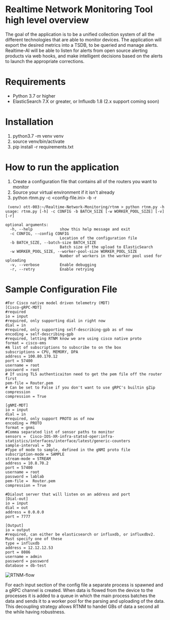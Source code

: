 # Realtime Network Monitoring Tool high level overview
The goal of the application is to be a unified collection system of all the different technologies that are able to monitor devices.  The application will export the desired metrics into a TSDB, to be queried and manage alerts. Realtime-AI will be able to listen for alerts from open source alerting products via web hooks, and make intelligent decisions based on the alerts to launch the appropriate corrections. 

# Requirements
* Python 3.7 or higher 
* ElasticSearch 7.X or greater, or Influxdb 1.8 (2.x support coming soon)

# Installation 
1. python3.7 -m venv venv 
2. source venv/bin/activate 
3. pip install -r requirements.txt 

# How to run the application 
1. Create a configuration file that contains all of the routers you want to monitor
2. Source your virtual environment if it isn't already
3. python rtnm.py -c <config-file.ini> -b <batch size> -r <Retry if router is down or goes down>
 
```
 (venv) ott-003:~/Realtime-Network-Monitoring/rtnm > python rtnm.py -h
usage: rtnm.py [-h] -c CONFIG -b BATCH_SIZE [-w WORKER_POOL_SIZE] [-v] [-r]

optional arguments:
  -h, --help            show this help message and exit
  -c CONFIG, --config CONFIG
                        Location of the configuration file
  -b BATCH_SIZE, --batch-size BATCH_SIZE
                        Batch size of the upload to ElasticSearch
  -w WORKER_POOL_SIZE, --worker-pool-size WORKER_POOL_SIZE
                        Number of workers in the worker pool used for uploading
  -v, --verbose         Enable debugging
  -r, --retry           Enable retrying
 ```

  
# Sample Configuration File  
```
#For Cisco native model driven telemetry (MDT)
[Cisco-gRPC-MDT]
#required
io = input
#required, only supporting dial in right now
dial = in
#required, only supporting self-describing-gpb as of now
encoding = self-describing-gpb
#required, letting RTNM know we are using cisco native proto
format = cisco-ems
#A list of subscriptions to subscribe to on the box
subscriptions = CPU, MEMORY, DPA
address = 100.80.170.12
port = 57400
username = root
password = root
# If using TLS authenticaiton need to get the pem file off the router first
pem-file = Router.pem
# Can be set to False if you don't want to use gRPC's builtin gZip compression 
compression = True

[gNMI-MDT]
io = input
dial = in
#required, only support PROTO as of now
encoding = PROTO
format = gnmi
#Comma separated list of sensor paths to monitor
sensors =  Cisco-IOS-XR-infra-statsd-oper:infra-statistics/interfaces/interface/latest/generic-counters
sample-interval = 30
#Type of mode to sample, defined in the gNMI proto file
subscription-mode = SAMPLE
stream-mode = STREAM
address = 10.8.70.2
port = 57400
username = root
password = lablab
pem-file =  Router.pem
compression = True
 
#Dialout server that will listen on an address and port
[Dial-out]
io = input
dial = out
address = 0.0.0.0
port = 7777

[Output]
io = output
#required, can either be elasticsearch or influxdb, or influxdbv2. Must specify one of these
type = influxdb
address = 12.12.12.53
port = 8086
username = admin
password = password
database = db-test

```
 

![RTNM-flow](https://user-images.githubusercontent.com/365160/121398334-3e3aa080-c923-11eb-98d3-37e08d2d3c6e.jpg)


For each input section of the config file a separate process is spawned and a gRPC channel is created.
When data is flowed from the device to the processes it is added to a queue in which the main process batches the data and sends it to a worker pool for the parsing and uploading of the data.  This decoupling strategy allows RTNM to handel GBs of data a second all the while having robustness.


